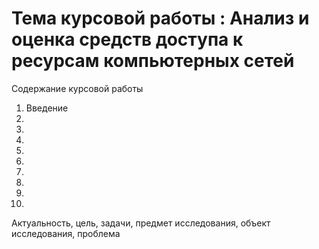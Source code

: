 # Тема курсовой работы : Анализ и оценка средств доступа к ресурсам компьютерных сетей 
Содержание курсовой работы 
1. Введение
2.
3.
4.
5.
6.
7.
8.
9.
10.
Актуальность, цель, задачи, предмет исследования, объект исследования,
проблема
